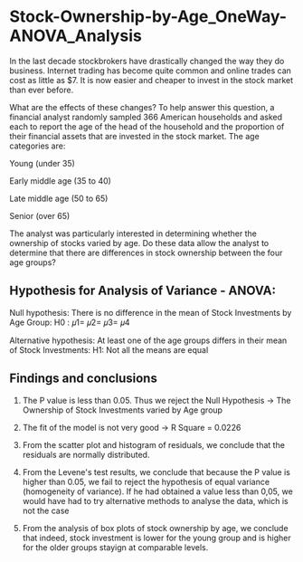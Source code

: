 # Stock-Ownership-by-Age_OneWay-ANOVA_Analysis

In the last decade stockbrokers have drastically changed the way they do business.
Internet trading has become quite common and online trades can cost as little as $7.
It is now easier and cheaper to invest in the stock market than ever before.

What are the effects of these changes? To help answer this question,
a financial analyst randomly sampled 366 American households and asked each to report
the age of the head of the household and the proportion of their financial assets that
are invested in the stock market. The age categories are:

Young (under 35)

Early middle age (35 to 40)

Late middle age (50 to 65)

Senior (over 65)


The analyst was particularly interested in determining whether the ownership of stocks
varied by age. Do these data allow the analyst to determine that there are differences
in stock ownership between the four age groups? 

## Hypothesis for Analysis of Variance - ANOVA: 

Null hypothesis: There is no difference in the mean of Stock Investments by Age Group: H0 : 𝜇1= 𝜇2= 𝜇3= 𝜇4

Alternative hypothesis: At least one of the age groups differs in their mean of Stock Investments: H1: Not all the means are equal

## Findings and conclusions

1. The P value is less than 0.05. Thus we reject the Null Hypothesis -> The Ownership of Stock Investments varied by Age group

2. The fit of the model is not very good -> R Square = 0.0226

3. From the scatter plot and histogram of residuals, we conclude that the residuals are normally distributed.

4.  From the Levene's test results, we conclude that because the P value is higher than 0.05, we fail to reject the hypothesis of equal variance 
(homogeneity of variance). If he had obtained a value less than 0,05, we would have had to try alternative methods to analyse the data, which is not the case

5. From the analysis of box plots of stock ownership by age, we conclude that indeed, stock investment is lower for the young group and is higher for the older groups stayign at comparable levels.


